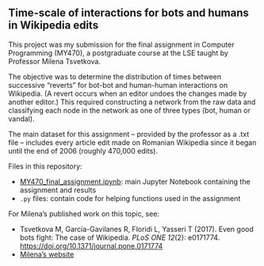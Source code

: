 ## Time-scale of interactions for bots and humans in Wikipedia edits

This project was my submission for the final assignment in Computer Programming (MY470), a postgraduate course at the LSE taught by Professor Milena Tsvetkova.

The objective was to determine the distribution of times between successive “reverts” for bot-bot and human-human interactions on Wikipedia. (A revert occurs when an editor undoes the changes made by another editor.) This required constructing a network from the raw data and classifying each node in the network as one of three types (bot, human or vandal). 

The main dataset for this assignment – provided by the professor as a .txt file – includes every article edit made on Romanian Wikipedia since it began until the end of 2006 (roughly 470,000 edits). 

Files in this repository:
-	[MY470_final_assignment.ipynb](MY470_final_assignment.ipynb): main Jupyter Notebook containing the assignment and results
-	`.py` files: contain code for helping functions used in the assignment

For Milena’s published work on this topic, see: 
-	Tsvetkova M, García-Gavilanes R, Floridi L, Yasseri T (2017). Even good bots fight: The case of Wikipedia. _PLoS ONE 12_(2): e0171774. https://doi.org/10.1371/journal.pone.0171774
-	[Milena’s website](http://tsvetkova.me/)
